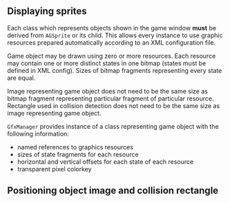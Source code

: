 ## Displaying sprites ##

Each class which represents objects shown in the game window **must** be derived from `AGSprite` or its child. This allows every instance to use graphic resources prepared automatically according to an XML configuration file.

Game object may be drawn using zero or more resources. Each resource may contain one or more distinct states in one bitmap (states must be defined in XML config). Sizes of bitmap fragments representing every state are equal.

Image representing game object does not need to be the same size as bitmap fragment representing particular fragment of particular resource. Rectangle used in collision detection does not need to be the same size as image representing game object.

`GfxManager` provides instance of a class representing game object with the following information:
  * named references to graphics resources
  * sizes of state fragments for each resource
  * horizontal and vertical offsets for each state of each resource
  * transparent pixel colorkey

## Positioning object image and collision rectangle ##